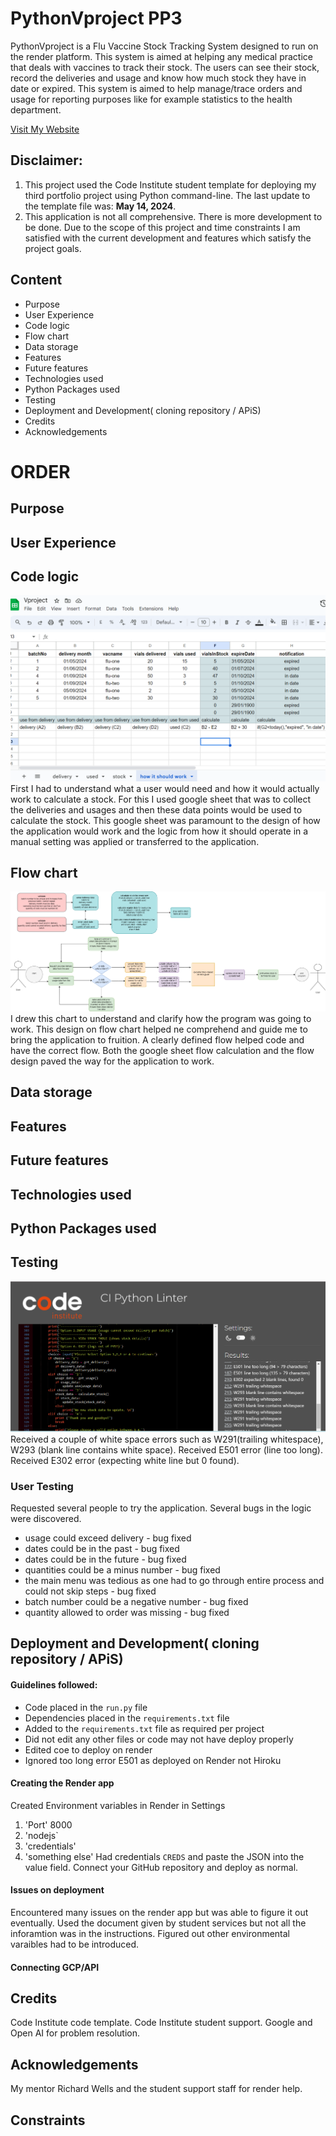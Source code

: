 # PythonVproject PP3

PythonVproject is a Flu Vaccine Stock Tracking System designed to run on the render platform. This system is aimed at helping any medical practice that deals with vaccines to track their stock. The users can see their stock, record the deliveries and usage and know how much stock they have in date or expired. This system is aimed to help manage/trace orders and usage for reporting purposes like for example statistics to the health department.

[Visit My Website](https://pythonvproject.onrender.com/)

## Disclaimer:
1. This project used the Code Institute student template for deploying my third portfolio project using Python command-line. The last update to the template file was: **May 14, 2024**.
2. This application is not all comprehensive. There is more development to be done. Due to the scope of this project and time constraints I am satisfied with the current development and features which satisfy the project goals.

## Content 
* Purpose
* User Experience
* Code logic
* Flow chart
* Data storage
* Features 
* Future features
* Technologies used 
* Python Packages used
* Testing
* Deployment and Development( cloning repository / APiS)
* Credits
* Acknowledgements 


# ORDER
## Purpose
## User Experience
## Code logic
![Coding Logic](logicexcel.png)
First I had to understand what a user would need and how it would actually work to calculate a stock.
For this I used google sheet that was to collect the deliveries and usages and then these data points would be used to calculate the stock. This google sheet was paramount to the design of how the application would work and the logic from how it should operate in a manual setting was applied or transferred to the application.
## Flow chart
![Vacstock Logic and User charts.](vacstock.drawio.png)
I drew this chart to understand and clarify how the program was going to work. This design on flow chart helped ne comprehend and guide me to bring the application to fruition. A clearly defined flow helped code and have the correct flow.
Both the google sheet flow calculation and the flow design paved the way for the application to work.
## Data storage
## Features 
## Future features
## Technologies used 
## Python Packages used
## Testing 
![CodeTest](<python authenticator pep8ci.png>)
Received a couple of white space errors such as W291(trailing whitespace), W293 (blank line contains white space).
Received E501 error (line too long).
Received E302 error (expecting white line but 0 found).

### User Testing 
Requested several people to try the application. Several bugs in the logic were discovered.
- usage could exceed delivery - bug fixed
- dates could be in the past - bug fixed
- dates could be in the future - bug fixed
- quantities could be a minus number - bug fixed
- the main menu was tedious as one had to go through entire process and could not skip steps - bug fixed
- batch number could be a negative number - bug fixed 
- quantity allowed to order was missing - bug fixed

## Deployment and Development( cloning repository / APiS)
#### Guidelines followed:
- Code placed in the `run.py` file
- Dependencies placed in the `requirements.txt` file
- Added to the `requirements.txt` file as required per project
- Did not edit any other files or code may not have deploy properly
- Edited coe to deploy on render
- Ignored too long error E501 as deployed on Render not Hiroku
#### Creating the Render app
Created Environment variables in Render in Settings
1. 'Port' 8000
2. 'nodejs`
3. 'credentials'
4. 'something else'
Had credentials `CREDS` and paste the JSON into the value field.
Connect your GitHub repository and deploy as normal.
#### Issues on deployment 
Encountered many issues on the render app but was able to figure it out eventually.
Used the document given by student services but not all the inforamtion was in the instructions.
Figured out other environmental varaibles had to be introduced.
#### Connecting GCP/API


## Credits
Code Institute code template.
Code Institute student support.
Google and Open AI for problem resolution.

## Acknowledgements 
My mentor Richard Wells and the student support staff for render help.





## Constraints

